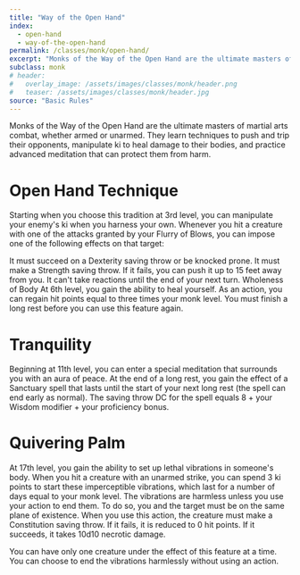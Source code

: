 ```yaml
---
title: "Way of the Open Hand"
index:
  - open-hand
  - way-of-the-open-hand
permalink: /classes/monk/open-hand/
excerpt: "Monks of the Way of the Open Hand are the ultimate masters of martial arts combat, whether armed or unarmed."
subclass: monk
# header:
#   overlay_image: /assets/images/classes/monk/header.png
#   teaser: /assets/images/classes/monk/header.jpg
source: "Basic Rules"
---
```

Monks of the Way of the Open Hand are the ultimate masters of martial arts combat, whether armed or unarmed. They learn techniques to push and trip their opponents, manipulate ki to heal damage to their bodies, and practice advanced meditation that can protect them from harm.

# Open Hand Technique
Starting when you choose this tradition at 3rd level, you can manipulate your enemy's ki when you harness your own. Whenever you hit a creature with one of the attacks granted by your Flurry of Blows, you can impose one of the following effects on that target:

It must succeed on a Dexterity saving throw or be knocked prone.
It must make a Strength saving throw. If it fails, you can push it up to 15 feet away from you.
It can't take reactions until the end of your next turn.
Wholeness of Body
At 6th level, you gain the ability to heal yourself. As an action, you can regain hit points equal to three times your monk level. You must finish a long rest before you can use this feature again.

# Tranquility
Beginning at 11th level, you can enter a special meditation that surrounds you with an aura of peace. At the end of a long rest, you gain the effect of a Sanctuary spell that lasts until the start of your next long rest (the spell can end early as normal). The saving throw DC for the spell equals 8 + your Wisdom modifier + your proficiency bonus.

# Quivering Palm
At 17th level, you gain the ability to set up lethal vibrations in someone's body. When you hit a creature with an unarmed strike, you can spend 3 ki points to start these imperceptible vibrations, which last for a number of days equal to your monk level. The vibrations are harmless unless you use your action to end them. To do so, you and the target must be on the same plane of existence. When you use this action, the creature must make a Constitution saving throw. If it fails, it is reduced to 0 hit points. If it succeeds, it takes 10d10 necrotic damage.

You can have only one creature under the effect of this feature at a time. You can choose to end the vibrations harmlessly without using an action.

